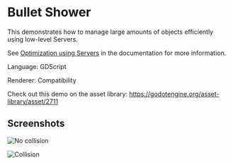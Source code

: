 # Bullet Shower

This demonstrates how to manage large amounts of objects efficiently using
low-level Servers.

See
[Optimization using Servers](https://docs.godotengine.org/en/latest/tutorials/performance/using_servers.html)
in the documentation for more information.

Language: GDScript

Renderer: Compatibility

Check out this demo on the asset library: https://godotengine.org/asset-library/asset/2711

## Screenshots

![No collision](screenshots/no_collision.png)

![Collision](screenshots/collision.png)
